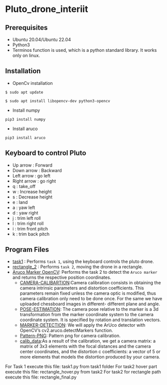 # Pluto_drone_interiit

## Prerequisites
- Ubuntu 20.04/Ubuntu 22.04
- Python3 
- Terminos function is used, which is a python standard library. It works only on linux.

## Installation
- OpenCv installation 
```
$ sudo apt update
```
```
$ sudo apt install libopencv-dev python3-opencv
```
- Install numpy
```
pip3 install numpy
```
- Install aruco
```
pip3 install aruco
```
## Keyboard to control Pluto
- Up arrow : Forward
- Down arrow : Backward
- Left arrow : go left
- Right arrow : go right
- q : take_off
- w : Increase height
- s : Decrease height
- e : land
- a : yaw left
- d : yaw right
- j : trim left roll
- l : trim right roll
- i : trim front pitch
- k : trim back pitch

## Program Files
- [task1](https://github.com/Adityakumar2004/team_ID_51_task1/tree/main/task1) : Performs ```task 1```, using the keyboard controls the pluto drone.
- [rectangle_2](https://github.com/Adityakumar2004/inter_iit/blob/main/rectangle_2.py) : Performs ```task 2```, moving the drone in a rectangle. 
- [Aruco Marker OpenCV](https://github.com/Adityakumar2004/inter_iit/tree/main/Aruco%20Marker%20OpenCV): Performs the task 2 to detect the ```Aruco marker``` and returns the respective position coordinates.
    - [CAMERA-CALIBARTION](https://github.com/Adityakumar2004/inter_iit/tree/main/Aruco%20Marker%20OpenCV/CAMERA-CALIBARTION):Camera calibration consists                                        in obtaining the camera intrinsic parameters and distortion coefficients. This parameters remain fixed unless the camera optic                                        is modified, thus camera calibration only need to be done once. For the same we have uploaded chessboard images in different-                                        different plane and angle. 
    - [POSE-ESTIMATION](https://github.com/Adityakumar2004/inter_iit/tree/main/Aruco%20Marker%20OpenCV/POSE-ESTIMATION): The camera pose relative to the                                        marker is a 3d transformation from the marker coordinate system to the camera coordinate system. It is specified by rotation and                                      translation vectors.
    - [MARKER-DETECTION](https://github.com/Adityakumar2004/inter_iit/tree/main/Aruco%20Marker%20OpenCV/MARKER-DETECTION): We will apply the ArUco detector                                      with OpenCV’s cv2.aruco.detectMarkers function.
    - [Pattern-PNG](https://github.com/Adityakumar2004/inter_iit/tree/main/Aruco%20Marker%20OpenCV/Pattern-PNG): Pattern png for camera calibration.
    - [calib_data](https://github.com/Adityakumar2004/inter_iit/tree/main/Aruco%20Marker%20OpenCV/calib_data):As a result of the calibration, we get a                                          camera matrix: a matrix of 3x3 elements with the focal distances and the camera center coordinates, and the distortion c                                              coefficients: a vector of 5 or more elements that models the distortion produced by your camera.
              
For Task 1 execute this file: task1.py from task1 folder
For task2 hover part execute this file: rectangle_hover.py from task2
For task2 for rectangle path execute this file: rectangle_final.py 

